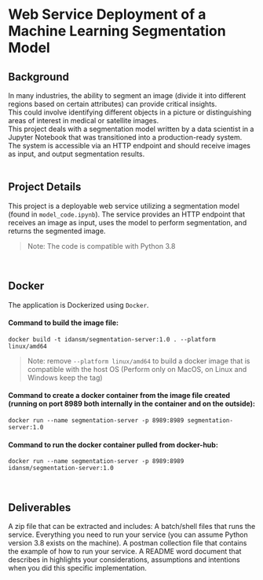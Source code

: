 # Web Service Deployment of a Machine Learning Segmentation Model

## Background
In many industries, the ability to segment an image (divide it into different regions based on certain attributes) can provide critical insights.  
This could involve identifying different objects in a picture or distinguishing areas of interest in medical or satellite images.  
This project deals with a segmentation model written by a data scientist in a Jupyter Notebook that was transitioned into a production-ready system.  
The system is accessible via an HTTP endpoint and should receive images as input, and output segmentation results.   
<br>


## Project Details
This project is a deployable web service utilizing a segmentation model (found in `model_code.ipynb`). The service provides an HTTP endpoint that receives an image as input, uses the model to perform segmentation, and returns the segmented image.

> Note: The code is compatible with Python 3.8
<br>


## Docker
The application is Dockerized using `Docker`.

#### Command to build the image file:
```
docker build -t idansm/segmentation-server:1.0 . --platform linux/amd64
```
> Note: remove `--platform linux/amd64` to build a docker image that is compatible with the host OS (Perform only on MacOS, on Linux and Windows keep the tag)
   
#### Command to create a docker container from the image file created (running on port 8989 both internally in the container and on the outside):
```
docker run --name segmentation-server -p 8989:8989 segmentation-server:1.0
```
   
#### Command to run the docker container pulled from docker-hub:
```
docker run --name segmentation-server -p 8989:8989 idansm/segmentation-server:1.0
```
<br>


## Deliverables
A zip file that can be extracted and includes:
A batch/shell files that runs the service.
Everything you need to run your service (you can assume Python version 3.8 exists on the machine).
A postman collection file that contains the example of how to run your service.
A README word document that describes in highlights your considerations, assumptions and intentions when you did this specific implementation. 

